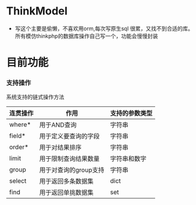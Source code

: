 # ThinkModel
- 写这个主要是偷懒，不喜欢用orm,每次写原生sql 很累，又找不到合适的库。所有模仿thinkphp的数据库操作自己写一个，功能会慢慢封装

# 目前功能
### 支持操作

系统支持的链式操作方法

|连贯操作	|作用	|支持的参数类型|
|--------|-----|---------|
|where*	|用于AND查询|	字符串 |
|field*	|用于定义要查询的字段|字符串|
|order*	|用于对结果排序|	字符串|
|limit	|用于限制查询结果数量|	字符串和数字|
|group	|用于对查询的group支持|	字符串|
|select |用于返回多条数据集|dict|
|find |用于返回单挑数据集|set|
